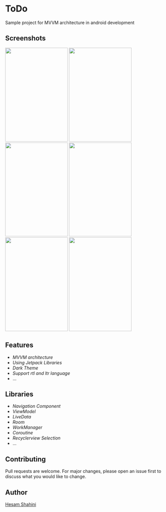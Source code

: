 # ToDo
Sample project for MVVM architecture in android development

## Screenshots
<img src="https://user-images.githubusercontent.com/43606159/83057490-34bdfd80-a06c-11ea-97c2-b4fd46988fa0.png" width="200" height="300"> <img src="https://user-images.githubusercontent.com/43606159/83057611-6931b980-a06c-11ea-8e92-d1aba783cad0.png" width="200" height="300"> <img src="https://user-images.githubusercontent.com/43606159/83058076-0a207480-a06d-11ea-8aa8-4e2912009911.png" width="200" height="300"> <img src="https://user-images.githubusercontent.com/43606159/83058143-22908f00-a06d-11ea-80c2-8aaf9dd7a5c9.png" width="200" height="300"> <img src="https://user-images.githubusercontent.com/43606159/83058166-2d4b2400-a06d-11ea-97b6-02d8628fdd89.png" width="200" height="300"> <img src="https://user-images.githubusercontent.com/43606159/83058616-e6a9f980-a06d-11ea-9cfe-4ae29d2b69ec.png" width="200" height="300">
## Features
* *MVVM architecture*
* *Using Jetpack Libraries*
* *Dark Theme*
* *Support rtl and ltr language*
* ...

## Libraries
* *Navigation Component*
* *ViewModel*
* *LiveData*
* *Room*
* *WorkManager*
* *Coroutine*
* *Recyclerview Selection*
* ...

## Contributing
Pull requests are welcome. For major changes, please open an issue first to discuss what you would like to change.

## Author
[Hesam Shahini](https://www.linkedin.com/in/hesam-shahini-1a5aa91a9)
